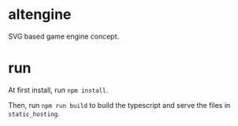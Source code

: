 # altengine

SVG based game engine concept.

# run

At first install, run `npm install`.

Then, run `npm run build` to build the typescript and serve the files in `static_hosting`.
